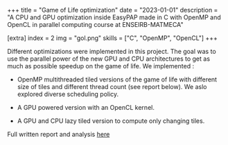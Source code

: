 +++
title = "Game of Life optimization"
date = "2023-01-01"
description = "A CPU and GPU optimization inside EasyPAP made in C with OpenMP and OpenCL in parallel computing course at ENSEIRB-MATMECA"

[extra]
index = 2
img = "gol.png"
skills = ["C", "OpenMP", "OpenCL"]
+++

Different optimizations were implemented in this project. The goal was to use the parallel power of the
new GPU and CPU architectures to get as much as possible speedup on the game of life. We implemented :

- OpenMP multithreaded tiled versions of the game of life with different size of tiles and different thread count (see report below).
We aslo explored diverse scheduling policy.

- A GPU powered version with an OpenCL kernel.

- A GPU and CPU lazy tiled version to compute only changing tiles.

Full written report and analysis <a href="/documents/gpu_report.pdf" target="_blank">here</a>